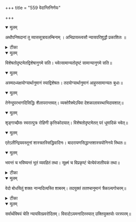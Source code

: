 +++
title = "559 वेदान्तिनिर्णयः"

+++


<details open><summary>मूलम्</summary>

अथौपनिषदानां तु व्याससूत्रावलम्बिनाम् । अभिप्रायस्त्वसौ न्यायपरिशुद्धौ प्रकाशितः ॥
</details>



<details><summary>टीका</summary>

न्यायपरि.[80]
</details>



<details open><summary>मूलम्</summary>

विशेषतोदृष्टमेतद्विशेषानुगमे सति। भवेत्सामान्यतोदृष्टं सामान्यानुगमे सति॥
</details>



<details open><summary>मूलम्</summary>

अस्मदध्यक्षयोग्यार्थानुमानं स्याद्विशेषतः। तदयोग्यार्थानुमानं आहुस्सामान्यतः बुधाः॥
</details>



<details open><summary>मूलम्</summary>

तेनेन्दुपरभागदिसिद्धिः शैलापरान्तवत्। व्यक्तेरैक्येऽपिवा देशकालावस्थाभिदावशात्॥
</details>



<details open><summary>मूलम्</summary>

शृङ्गाच्छैसः स्वरात्पुत्रः रोहिणी कृत्तिकोदयात्। विशेषतोदृष्टमेतत् परं धूमादिकं भवेत्॥
</details>



<details open><summary>मूलम्</summary>

एतेऽतीन्द्रियवस्तूनां शास्त्रतस्सिद्धिवादिनः। बादरायणसिद्धान्तशास्त्रयोनिनये स्थितः॥
</details>



<details open><summary>मूलम्</summary>

भवन्तं च भविष्यन्तं भूतं व्यवहितं तथा। सूक्ष्मं च विप्रकृष्टं चेत्येवंजातीयकं तथा॥
</details>



<details><summary>टीका</summary>

शा. भा.[1-1-2]
</details>



<details open><summary>मूलम्</summary>

वेदो बोधयितुं शक्तः नान्यदित्यस्ति शाबरम्। तदयुक्तं ततश्चानुमानं त्रैकाल्यगोचरम्॥
</details>



<details><summary>टीका</summary>

न्या. सू.[2-1-8]
</details>



<details open><summary>मूलम्</summary>

सर्वार्थविषयं चेति न्यायवित्प्रवरोदितम्। विवादोऽयमनादिस्स्यात् उक्तियुक्तयोः परस्परम्॥
</details>

